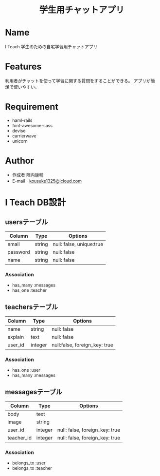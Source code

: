 <h1>
<p align="center">
   学生用チャットアプリ
</p>
</h1>

# Name

I Teach
学生のための自宅学習用チャットアプリ
 
# Features
 
利用者がチャットを使って学習に関する質問をすることができる。
アプリが簡潔で使いやすい。
 
# Requirement
 
* haml-rails
* font-awesome-sass
* devise
* carrierwave
* unicorn
 
# Author
 
* 作成者 陣内康輔
* E-mail　kousuke1325@icloud.com

# I Teach DB設計

## usersテーブル
|Column|Type|Options|
|------|----|-------|
|email|string|null: false, unique:true|
|password|string|null: false|
|name|string|null: false|
### Association
- has_many :messages
- has_one :teacher

## teachersテーブル
|Column|Type|Options|
|------|----|-------|
|name|string|null: false|
|explain|text|null: false|
|user_id|integer|null:false, foreign_key: true|
### Association
- has_one :user
- has_many :messages

## messagesテーブル
|Column|Type|Options|
|------|----|-------|
|body|text|
|image|string|
|user_id|integer|null: false, foreign_key: true|
|teacher_id|integer|null: false, foreign_key: true|
### Association
- belongs_to :user
- belongs_to :teacher



